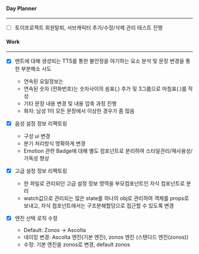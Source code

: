
#### Day Planner
---
- [ ] 토이프로젝트 회원탈퇴, 서브캐릭터 추가/수정/삭제 관리 테스트 진행


#### Work
---
- [x] 멘트에 대해 생성되는 TTS를 통한 불안정을 야기하는 요소 분석 및 문장 변경을 통한 부분해소 시도
	- 연속된 요일정보는
	- 연속된 숫자 (전화번호)는 숫자사이의 쉼표(,) 추가 및 3그룹으로 마침표(.)를 작성
	- 기타 문장 내용 변경 및 내용 압축 과정 진행
	- 화자: 남성 1이 모든 문장에서 이상한 경우가 좀 많음

- [x] 음성 설정 정보 리팩토링
	- 구성 ui 변경
	- 분기 처리방식 명확하게 변경 
	- Emotion 관련 Badge에 대해 별도 컴포넌트로 분리하여 스타일관리/재사용성/가독성 향상

- [x] 고급 설정 정보 리팩토링
	- 한 파일로 관리되던 고급 설정 정보 영역을 부모컴포넌트인 자식 컴포넌트로 분리
	- watch값으로 관리되는 많은 state를 하나의 obj로 관리하여 객체를 props로 보내고, 자식 컴포넌트에서는 구조분해할당으로 접근할 수 있도록 변경

- [x] 엔진 선택 로직 수정
	- Default: Zonos -> Ascolta
	- 네이밍 변경: Ascolta 엔진(기본 엔진), zonos 엔진 (스탠다드 엔진(zonos))
	- 수정: 기본 엔진을 zonos로 변경, default zonos
